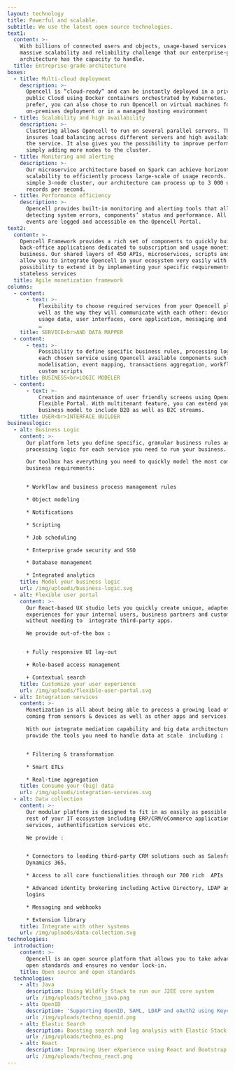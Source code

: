 ```yaml
---
layout: technology
title: Powerful and scalable.
subtitle: We use the latest open source technologies.
text1:
  content: >-
    With billions of connected users and objects, usage-based services face a
    massive scalability and reliability challenge that our enterprise-grade
    architecture has the capacity to handle. 
  title: Entreprise-grade-architecture
boxes:
  - title: Multi-cloud deployment
    description: >-
      Opencell is “cloud-ready” and can be instantly deployed in a private or a
      public Cloud using Docker containers orchestrated by Kubernetes. If you
      prefer, you can also chose to run Opencell on virtual machines for
      on-premises deployment or in a managed hosting environment
  - title: Scalability and high availability
    description: >-
      Clustering allows Opencell to run on several parallel servers. This
      insures load balancing across different servers and high availability of
      the service. It also gives you the possibility to improve performance by
      simply adding more nodes to the cluster.
  - title: Monitoring and alerting
    description: >-
      Our microservice architecture based on Spark can achieve horizontal
      scalability to efficiently process large-scale of usage records. With a
      simple 3-node cluster, our architecture can process up to 3 000 usage
      records per second.
  - title: Performance efficiency
    description: >-
      Opencell provides built-in monitoring and alerting tools that allow
      detecting system errors, components’ status and performance. All relevant
      events are logged and accessible on the Opencell Portal.
text2:
  content: >-
    Opencell Framework provides a rich set of components to quickly build
    back-office applications dedicated to subscription and usage monetization
    business. Our shared layers of 450 APIs, microservices, scripts and jobs,
    allow you to integrate Opencell in your ecosystem very easily with the
    possibility to extend it by implementing your specific requirements using
    stateless services
  title: Agile monetization framework
columns:
  - content:
      - text: >-
          Flexibility to choose required services from your Opencell platform as
          well as the way they will communicate with each other: device/sensor
          usage data, user interfaces, core application, messaging and APIs, SSO
          …
    title: SERVICE<br>AND DATA MAPPER
  - content:
      - text: >-
          Possibility to define specific business rules, processing logic for
          each chosen service using Opencell available components such as object
          modelisation, event mapping, transactions aggregation, workflows and
          custom scripts
    title: BUSINESS<br>LOGIC MODELER
  - content:
      - text: >-
          Creation and maintenance of user friendly screens using Opencell
          Flexible Portal. With multitenant feature, you can extend your
          business model to include B2B as well as B2C streams.
    title: USER<br>INTERFACE BUILDER
businesslogic:
  - alt: Business Logic
    content: >-
      Our platform lets you define specific, granular business rules and
      processing logic for each service you need to run your business.

      Our toolbox has everything you need to quickly model the most complex
      business requirements:


      * Workflow and business process management rules

      * Object modeling

      * Notifications

      * Scripting

      * Job scheduling

      * Enterprise grade security and SSO

      * Database management

      * Integrated analytics
    title: Model your business logic
    url: /img/uploads/business-logic.svg
  - alt: Flexible user portal
    content: >-
      Our React-based UX studio lets you quickly create unique, adapted
      experiences for your internal users, business partners and customers
      without needing to  integrate third-party apps.

      We provide out-of-the box :


      + Fully responsive UI lay-out

      + Role-based access management

      + Contextual search
    title: Customize your user experience
    url: /img/uploads/flexible-user-portal.svg
  - alt: Integration services
    content: >-
      Monetization is all about being able to process a growing load of data
      coming from sensors & devices as well as other apps and services.

      With our integrate mediation capability and big data architecture, we
      provide the tools you need to handle data at scale  including :


      * Filtering & transformation

      * Smart ETLs

      * Real-time aggregation
    title: Consume your (big) data
    url: /img/uploads/integration-services.svg
  - alt: Data collection
    content: >-
      Our modular platform is designed to fit in as easily as possible with the
      rest of your IT ecosystem including ERP/CRM/eCommerce applications, cloud
      services, authentification services etc.

      We provide :


      * Connectors to leading third-party CRM solutions such as Salesforce or
      Dynamics 365.

      * Access to all core functionalities through our 700 rich  APIs

      * Advanced identity brokering including Active Directory, LDAP and social
      logins

      * Messaging and webhooks

      * Extension library
    title: Integrate with other systems
    url: /img/uploads/data-collection.svg
technologies:
  introduction:
    content: >-
      Opencell is an open source platform that allows you to take advantage of
      open standards and ensures no vendor lock-in.
    title: Open source and open standards
  technologies:
    - alt: Java
      description: Using Wildfly Stack to run our J2EE core system
      url: /img/uploads/techno_java.png
    - alt: OpenID
      description: 'Supporting OpenID, SAML, LDAP and oAuth2 using Keycloak'
      url: /img/uploads/techno_openid.png
    - alt: Elastic Search
      description: Boosting search and log analysis with Elastic Stack
      url: /img/uploads/techno_es.png
    - alt: React
      description: Improving User eXperience using React and Bootstrap
      url: /img/uploads/techno_react.png
---
```


